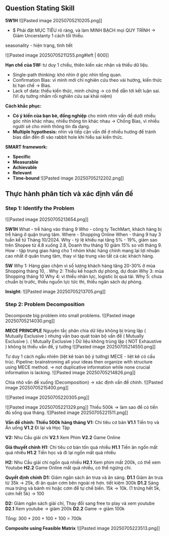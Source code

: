 ## Question Stating Skill 
**5W1H**
![[Pasted image 20250705210205.png]]
+ $ Phải đặt MỤC TIÊU rõ ràng, và làm MINH BẠCH mọi QUY TRÌNH -> Giảm Uncerstanty 1 cách tối thiểu.

seasonality - hiện trạng, tình tiết 

![[Pasted image 20250705211255.png#left | 600]]

**Hạn chế của 5W:** tư duy 1 chiều, thiên kiến xác nhận và thiếu dữ liệu.
+ Single-path thinking: khó nhìn ở góc nhìn tổng quan.
+ Confirmation Bias: vì mình mới chỉ nghiên cứu theo vài hướng, kiến thức bị hạn chế -> Bias.
+ Lack of data: thiếu kiến thức, minh chứng -> có thể dẫn tới kết luận sai. (Ví dụ tưởng nhầm rồi nghiên cứu sai khái niệm)

**Cách khắc phục:**
+ **Có ý kiến của bạn bè, đồng nghiệp** cho mình nhìn vấn đề dưới nhiều góc nhìn khác nhau, nhiều thông tin khác nhau -> Chống Bias, vì nhiều người sẽ cho mình thông tin đa dạng.
+ **Multiple hypothesis:** nhìn và tiếp cận vấn đề ở nhiều hướng để tránh bias dẫn đến đi vào rabbit hole khi hiểu sai kiến thức.

**SMART framework:** 
+ **Specific** 
+ **Measurable**
+ **Achievable**
+ **Relevant**
+ **Time-bound**
![[Pasted image 20250705212202.png]]


## Thực hành phân tích và xác định vấn đề
### Step 1: Identify the Problem 

![[Pasted image 20250705213654.png]]

**5W1H**
What - trễ hàng vào tháng 9
Who - công ty TechMart,  khách hàng bị trễ hàng ở quận trung tâm.
Where - Shopping Online 
When - tháng 9 hay 3 tuần kể từ Tháng 10/2024. 
Why - tỷ lệ khiếu nại tăng 5% - 19%, giảm sao trên Shopee từ 4.8 xuống 2.8, Doanh thu tháng 10 giảm 15% so với tháng 9. 
How  - tập trung giao hàng cho 1 nhóm khác hàng chính mang lại lợi nhuận cao nhất ở quân trung tâm, thay vì tập trung vào tất cả các khách hàng.

**5W**
Why 1: Hàng giao chậm vì số lượng khách hàng tăng 20-30% ở mùa Shopping tháng 10, .
Why 2: Thiếu kế hoạch dự phòng, dự đoán
Why 3:  mùa Shopping tháng 10
Why 4: vì thiếu nhân lực, logistic bị quá tải.
Why 5: chưa chuẩn bị trước, thiếu nguồn lực tức thì, thiếu ngân sách dự phòng.

**Insight:**
![[Pasted image 20250705213705.png]]

### Step 2: Problem Decomposition 
Decomposte big problem into small problems.
![[Pasted image 20250705214030.png]]


**MECE PRINCIPLE**
Nguyên tắc phân chia dữ liệu không bị trùng lập ( Mutually Exclusive ) nhưng vẫn bao quát toàn bộ vấn đề ( Mutually Exclusive ).
( Mutually Exclusive ) Dữ liệu không trùng lập
( NOT Exhaustive ) không bị thiếu vấn đề, ý tưởng
![[Pasted image 20250705214550.png]]

Tư duy 1 cách ngẫu nhiên (liệt kê toàn bộ ý tưởng)
MECE - liệt kê có cấu trúc.
Pipeline: brainstroming all your ideas then organize with structure using MECE method. -> not duplicative information while none crucial information is lacking. 
![[Pasted image 20250705214826.png]]

Chia nhỏ vấn đề xuống (Decomposition) -> xác định vấn đề chính.
![[Pasted image 20250705215400.png]]


![[Pasted image 20250705220305.png]]

![[Pasted image 20250705221329.png]]
Thiếu 500k -> làm sao để có tiền đủ sống qua tháng. 
![[Pasted image 20250705221511.png]]

**Vấn đề chính:  Thiếu 500k hàng tháng**
**V1:** Chi tiêu cơ bản
**V1.1** Tiền trọ và Ăn uống
**V1.2**  Đi lại và Học Tập

**V2:** Nhu Cầu giải chí
**V2.1** Xem Phim
**V2.2** Game Online 


**Giả thuyết chính**
**H1:** Chi tiêu cơ bản tốn quá nhiều 
**H1.1** Tiền ăn ngốn mất quá nhiều
**H1.2** Tiền học và đi lại ngốn mất quá nhiều

**H2:** Nhu Cầu giải chí ngốn quá nhiều
**H2.1** Xem phim mất 200k, có thể xem Youtube
**H2.2** Game Online mất quá nhiều, có thể ngừng chi. 

**Quyết định chính**
**D1:** Giảm ngân sách  ăn trưa và ăn sáng.
**D1.1** Giảm ăn trưa từ 35k -> 25k, đi ăn quán cơm bên ngoài rẻ hơn.  tiết kiệm 300k
**D1.2** Sáng mua trứng và bánh mì hoặc cơm để tự chế biến. 15k -> 10k. (1 trứng hết 5k, cơm hết 5k) -> 100

**D2:** Giảm ngân sách giải chí, Thay đổi sang free to play và xem  youtube
**D2.1** Xem youtube -> giảm 200k
**D2.2** Game -> giảm 100k

Tổng: 300 + 200 + 100 + 100 = 700k

**Composite using Feasible Matrix** 
![[Pasted image 20250705223513.png]]

